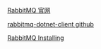 

[RabbitMQ 官网](http://www.rabbitmq.com/)

[rabbitmq-dotnet-client  github](https://github.com/rabbitmq/rabbitmq-dotnet-client)

[RabbitMQ Installing ](http://www.rabbitmq.com/download.html)